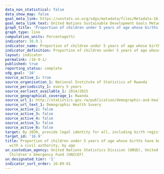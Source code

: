 ```yaml
---
data_non_statistical: false
data_show_map: false
goal_meta_link: https://unstats.un.org/sdgs/metadata/files/Metadata-16-09-01.pdf
goal_meta_link_text: United Nations Sustainable Development Goals Metadata (pdf 1361kB)
graph_title: 'Proportion of children under 5 years of age whose births have been registered with a civil authority, by age'
graph_type: line
computation_units: Percentage(%)
indicator: 16.9.1
indicator_name: Proportion of children under 5 years of age whose births have been registered with a civil authority, by age
indicator_definition: Proportion of children under 5 years of age whose births have been registered with a civil authority
layout: indicator
permalink: /16-9-1/
published: true
reporting_status: complete
sdg_goal: '16'
source_active_1: true
source_organisation_1: National Institute of Statistics of Rwanda 
source_periodicity_1: every 5 years  
source_earliest_available_1: 2014/2015
source_geographical_coverage_1: Rwanda
source_url_1: http://statistics.gov.rw/publication/demographic-and-health-survey-20142015-final-report
source_url_text_1: Demographic Health Suvery
source_active_2: false
source_active_3: false
source_active_4: false
source_active_5: false
source_active_6: false
target: By 2030, provide legal identity for all, including birth registration
target_id: '16.9'
title: Proportion of children under 5 years of age whose births have been registered
  with a civil authority, by age
un_custodian_agency: United Nations Statistics Division (UNSD), United Nations International
  Children's Emergency Fund (UNICEF)
un_designated_tier: '1'
indicator_sort_order: 16-09-01
---
```

